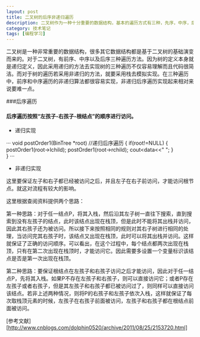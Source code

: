 ```yaml
---
layout: post
title: 二叉树的后序非递归遍历
description: 二叉树作为一种十分重要的数据结构，基本的遍历方式有三种，先序，中序，后序。一般可以用递归的形式来遍历。而非递归则需要采用堆栈俩模拟，其中先序和中序较好实现，但后序相对会难点。
category: 技术笔记
tags: [编程学习]
---
```


二叉树是一种非常重要的数据结构，很多其它数据结构都是基于二叉树的基础演变而来的。对于二叉树，有前序、中序以及后序三种遍历方法。因为树的定义本身就是递归定义，因此采用递归的方法去实现树的三种遍历不仅容易理解而且代码很简洁。而对于树的遍历若采用非递归的方法，就要采用栈去模拟实现。在三种遍历中，前序和中序遍历的非递归算法都很容易实现，非递归后序遍历实现起来相对来说要难一点。

###后序遍历

#### 后序遍历按照“左孩子-右孩子-根结点”的顺序进行访问。

- 递归实现
 
···
    void postOrder1(BinTree *root)    //递归后序遍历
    {
        if(root!=NULL)
        {
            postOrder1(root->lchild);
            postOrder1(root->rchild);
            cout<<root->data<<" ";
        }    
    } 
···
- 非递归实现

这里要保证左子和右子都已经被访问之后，并且左子在右子前访问，才能访问根节点。就这对流程有较大的影响。

这里根据查阅资料提供两个思路：

 第一种思路：对于任一结点P，将其入栈，然后沿其左子树一直往下搜索，直到搜索到没有左孩子的结点，此时该结点出现在栈顶，但是此时不能将其出栈并访问，因此其右孩子还为被访问。所以接下来按照相同的规则对其右子树进行相同的处理，当访问完其右孩子时，该结点又出现在栈顶，此时可以将其出栈并访问。这样就保证了正确的访问顺序。可以看出，在这个过程中，每个结点都两次出现在栈顶，只有在第二次出现在栈顶时，才能访问它。因此需要多设置一个变量标识该结点是否是第一次出现在栈顶。

 第二种思路：要保证根结点在左孩子和右孩子访问之后才能访问，因此对于任一结点P，先将其入栈。如果P不存在左孩子和右孩子，则可以直接访问它；或者P存在左孩子或者右孩子，但是其左孩子和右孩子都已被访问过了，则同样可以直接访问该结点。若非上述两种情况，则将P的右孩子和左孩子依次入栈，这样就保证了每次取栈顶元素的时候，左孩子在右孩子前面被访问，左孩子和右孩子都在根结点前面被访问。


[参考文献][http://www.cnblogs.com/dolphin0520/archive/2011/08/25/2153720.html]
 
